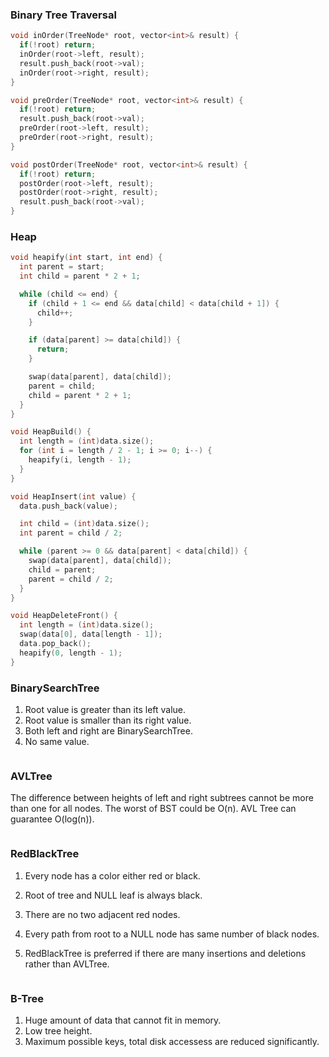 ### Binary Tree Traversal

```cpp
void inOrder(TreeNode* root, vector<int>& result) {
  if(!root) return;
  inOrder(root->left, result);
  result.push_back(root->val);
  inOrder(root->right, result);
}

void preOrder(TreeNode* root, vector<int>& result) {
  if(!root) return;
  result.push_back(root->val);
  preOrder(root->left, result);
  preOrder(root->right, result);
}

void postOrder(TreeNode* root, vector<int>& result) {
  if(!root) return;
  postOrder(root->left, result);
  postOrder(root->right, result);
  result.push_back(root->val);
}
```

### Heap

```cpp
void heapify(int start, int end) {
  int parent = start;
  int child = parent * 2 + 1;

  while (child <= end) {
    if (child + 1 <= end && data[child] < data[child + 1]) {
      child++;
    }

    if (data[parent] >= data[child]) {
      return;
    }

    swap(data[parent], data[child]);
    parent = child;
    child = parent * 2 + 1;
  }
}

void HeapBuild() {
  int length = (int)data.size();
  for (int i = length / 2 - 1; i >= 0; i--) {
    heapify(i, length - 1);
  }
}

void HeapInsert(int value) {
  data.push_back(value);

  int child = (int)data.size();
  int parent = child / 2;

  while (parent >= 0 && data[parent] < data[child]) {
    swap(data[parent], data[child]);
    child = parent;
    parent = child / 2;
  }
}

void HeapDeleteFront() {
  int length = (int)data.size();
  swap(data[0], data[length - 1]);
  data.pop_back();
  heapify(0, length - 1);
}
```

### BinarySearchTree

1.  Root value is greater than its left value.
2.  Root value is smaller than its right value.
3.  Both left and right are BinarySearchTree.
4.  No same value.


```

```

### AVLTree

The difference between heights of left and right subtrees cannot be more than one for all nodes.
The worst of BST could be O(n). AVL Tree can guarantee O(log(n)).

```

```

### RedBlackTree

1.  Every node has a color either red or black.
2.  Root of tree and NULL leaf is always black.
3.  There are no two adjacent red nodes.
4.  Every path from root to a NULL node has same number of black nodes.


1.  RedBlackTree is preferred if there are many insertions and deletions rather than AVLTree.


```

```

### B-Tree

1.  Huge amount of data that cannot fit in memory.
2.  Low tree height.
3.  Maximum possible keys, total disk accessess are reduced significantly.


```

```
